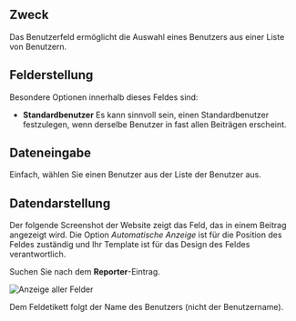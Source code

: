 <!-- Filename: J3.x:Adding_custom_fields/User_Field / Display title: Benutzerfeld -->

## Zweck

Das Benutzerfeld ermöglicht die Auswahl eines Benutzers aus einer Liste von Benutzern.

## Felderstellung

Besondere Optionen innerhalb dieses Feldes sind:

- **Standardbenutzer** Es kann sinnvoll sein, einen Standardbenutzer festzulegen, wenn derselbe Benutzer in fast allen Beiträgen erscheint.

## Dateneingabe

Einfach, wählen Sie einen Benutzer aus der Liste der Benutzer aus.


## Datendarstellung

Der folgende Screenshot der Website zeigt das Feld, das in einem Beitrag angezeigt wird. Die Option *Automatische Anzeige* ist für die Position des Feldes zuständig und Ihr Template ist für das Design des Feldes verantwortlich.

Suchen Sie nach dem **Reporter**-Eintrag.

![Anzeige aller Felder](../../../en/images/fields/fields-display.png "Anzeige der Felder")

Dem Feldetikett folgt der Name des Benutzers (nicht der Benutzername).

